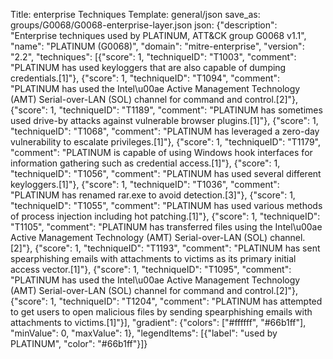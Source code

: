 Title: enterprise Techniques
Template: general/json
save_as: groups/G0068/G0068-enterprise-layer.json
json: {"description": "Enterprise techniques used by PLATINUM, ATT&CK group G0068 v1.1", "name": "PLATINUM (G0068)", "domain": "mitre-enterprise", "version": "2.2", "techniques": [{"score": 1, "techniqueID": "T1003", "comment": "PLATINUM has used keyloggers that are also capable of dumping credentials.[1]"}, {"score": 1, "techniqueID": "T1094", "comment": "PLATINUM has used the Intel\u00ae Active Management Technology (AMT) Serial-over-LAN (SOL) channel for command and control.[2]"}, {"score": 1, "techniqueID": "T1189", "comment": "PLATINUM has sometimes used drive-by attacks against vulnerable browser plugins.[1]"}, {"score": 1, "techniqueID": "T1068", "comment": "PLATINUM has leveraged a zero-day vulnerability to escalate privileges.[1]"}, {"score": 1, "techniqueID": "T1179", "comment": "PLATINUM is capable of using Windows hook interfaces for information gathering such as credential access.[1]"}, {"score": 1, "techniqueID": "T1056", "comment": "PLATINUM has used several different keyloggers.[1]"}, {"score": 1, "techniqueID": "T1036", "comment": "PLATINUM has renamed rar.exe to avoid detection.[3]"}, {"score": 1, "techniqueID": "T1055", "comment": "PLATINUM has used various methods of process injection including hot patching.[1]"}, {"score": 1, "techniqueID": "T1105", "comment": "PLATINUM has transferred files using the Intel\u00ae Active Management Technology (AMT) Serial-over-LAN (SOL) channel.[2]"}, {"score": 1, "techniqueID": "T1193", "comment": "PLATINUM has sent spearphishing emails with attachments to victims as its primary initial access vector.[1]"}, {"score": 1, "techniqueID": "T1095", "comment": "PLATINUM has used the Intel\u00ae Active Management Technology (AMT) Serial-over-LAN (SOL) channel for command and control.[2]"}, {"score": 1, "techniqueID": "T1204", "comment": "PLATINUM has attempted to get users to open malicious files by sending spearphishing emails with attachments to victims.[1]"}], "gradient": {"colors": ["#ffffff", "#66b1ff"], "minValue": 0, "maxValue": 1}, "legendItems": [{"label": "used by PLATINUM", "color": "#66b1ff"}]}
